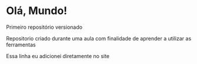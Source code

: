 # Olá, Mundo!
 Primeiro repositório versionado

Repositorio criado durante uma aula com finalidade de aprender a utilizar as ferramentas

Essa linha eu adicionei diretamente no site
